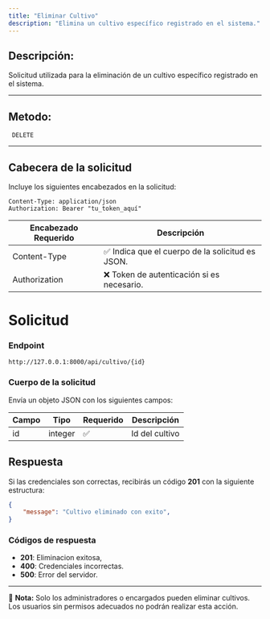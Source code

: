 ```yaml
---
title: "Eliminar Cultivo"
description: "Elimina un cultivo específico registrado en el sistema."
---
```



## Descripción:
Solicitud utilizada para la eliminación de un cultivo específico registrado en el sistema.

---


## Metodo: 
```
 DELETE
```
---
## **Cabecera de la solicitud**
Incluye los siguientes encabezados en la solicitud:
```
Content-Type: application/json
Authorization: Bearer "tu_token_aquí"
```
|Encabezado	Requerido | Descripción  |
|-------------------- |--------------|
|Content-Type	      |✅	Indica que el cuerpo de la solicitud es JSON.
|Authorization        |❌	Token de autenticación si es necesario.


# **Solicitud**

### **Endpoint**
```
http://127.0.0.1:8000/api/cultivo/{id}
```

### **Cuerpo de la solicitud**
Envía un objeto JSON con los siguientes campos:


| Campo          | Tipo   | Requerido | Descripción                |
|----------------|--------|-----------|-----------------------------|
| id             | integer | ✅       | Id del cultivo |

## **Respuesta**

Si las credenciales son correctas, recibirás un código **201** con la siguiente estructura:

```json
{
    "message": "Cultivo eliminado con exito",
}
```


### **Códigos de respuesta**
- **201**: Eliminacion exitosa, 
- **400**: Credenciales incorrectas.
- **500**: Error del servidor.

---

📄 **Nota:** Solo los administradores o encargados pueden eliminar cultivos. Los usuarios sin permisos adecuados no podrán realizar esta acción.
